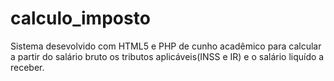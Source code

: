 # calculo_imposto
Sistema desevolvido com HTML5 e PHP de cunho acadêmico para calcular a partir do salário bruto os tributos aplicáveis(INSS e IR) e o salário liquído a receber.
